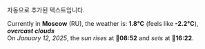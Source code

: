 
자동으로 추가된 텍스트입니다.

<!--START_SECTION:weather:moscow-->
Currently in **Moscow** (RU), the weather is: **1.8°C** (feels like **-2.2°C**), ***overcast clouds***<br/>
On *January 12, 2025*, the *sun rises* at 🌅**08:52** and *sets* at 🌇**16:22**.
<!--END_SECTION:weather-->
